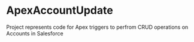 # ApexAccountUpdate
Project represents code for Apex triggers to perfrom CRUD operations on Accounts in Salesforce
